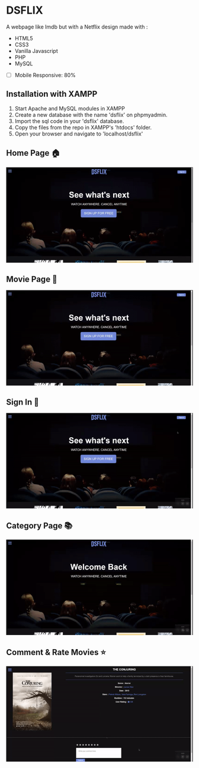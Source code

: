# DSFLIX
A webpage like Imdb but with a Netflix design made with :
* HTML5
* CSS3
* Vanilla Javascript
* PHP
* MySQL
- [ ] Mobile Responsive: 80%


## Installation with XAMPP
1. Start Apache and MySQL modules in XAMPP
2. Create a new database with the name 'dsflix' on phpmyadmin.
3. Import the sql code in your 'dsflix' database.
4. Copy the files from the repo in XAMPP's 'htdocs' folder.
5. Open your browser and navigate to 'localhost/dsflix'

## Home Page 🏠
![Home Page 1](https://github.com/KostasXikis/dsflix/blob/master/Demo%20Gifs/HomePage%202.gif)

## Movie Page 🎥
![Movie Page](https://github.com/KostasXikis/dsflix/blob/master/Demo%20Gifs/MoviePage%201.gif)

## Sign In 👤
![SignIn](https://github.com/KostasXikis/dsflix/blob/master/Demo%20Gifs/SignIn.gif)

## Category Page 📚
![Category](https://github.com/KostasXikis/dsflix/blob/master/Demo%20Gifs/Category.gif)

## Comment & Rate Movies ⭐ 
![comment_rate](https://github.com/KostasXikis/dsflix/blob/master/Demo%20Gifs/Comment.gif)
